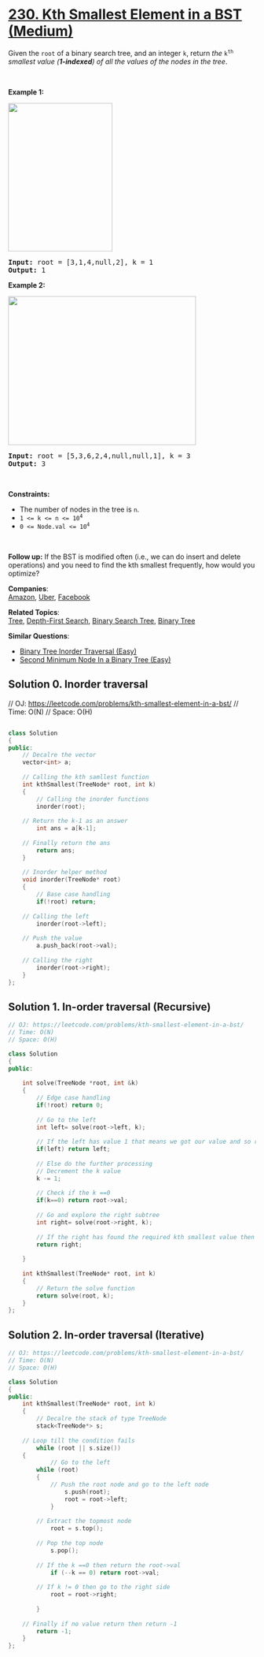 # [230. Kth Smallest Element in a BST (Medium)](https://leetcode.com/problems/kth-smallest-element-in-a-bst/)

<p>Given the <code>root</code> of a binary search tree, and an integer <code>k</code>, return <em>the</em> <code>k<sup>th</sup></code> <em>smallest value (<strong>1-indexed</strong>) of all the values of the nodes in the tree</em>.</p>

<p>&nbsp;</p>
<p><strong>Example 1:</strong></p>
<img alt="" src="https://assets.leetcode.com/uploads/2021/01/28/kthtree1.jpg" style="width: 212px; height: 301px;">
<pre><strong>Input:</strong> root = [3,1,4,null,2], k = 1
<strong>Output:</strong> 1
</pre>

<p><strong>Example 2:</strong></p>
<img alt="" src="https://assets.leetcode.com/uploads/2021/01/28/kthtree2.jpg" style="width: 382px; height: 302px;">
<pre><strong>Input:</strong> root = [5,3,6,2,4,null,null,1], k = 3
<strong>Output:</strong> 3
</pre>

<p>&nbsp;</p>
<p><strong>Constraints:</strong></p>

<ul>
	<li>The number of nodes in the tree is <code>n</code>.</li>
	<li><code>1 &lt;= k &lt;= n &lt;= 10<sup>4</sup></code></li>
	<li><code>0 &lt;= Node.val &lt;= 10<sup>4</sup></code></li>
</ul>

<p>&nbsp;</p>
<p><strong>Follow up:</strong> If the BST is modified often (i.e., we can do insert and delete operations) and you need to find the kth smallest frequently, how would you optimize?</p>


**Companies**:  
[Amazon](https://leetcode.com/company/amazon), [Uber](https://leetcode.com/company/uber), [Facebook](https://leetcode.com/company/facebook)

**Related Topics**:  
[Tree](https://leetcode.com/tag/tree/), [Depth-First Search](https://leetcode.com/tag/depth-first-search/), [Binary Search Tree](https://leetcode.com/tag/binary-search-tree/), [Binary Tree](https://leetcode.com/tag/binary-tree/)

**Similar Questions**:
* [Binary Tree Inorder Traversal (Easy)](https://leetcode.com/problems/binary-tree-inorder-traversal/)
* [Second Minimum Node In a Binary Tree (Easy)](https://leetcode.com/problems/second-minimum-node-in-a-binary-tree/)

## Solution 0. Inorder traversal 

// OJ: https://leetcode.com/problems/kth-smallest-element-in-a-bst/
// Time: O(N)
// Space: O(H)


```cpp

class Solution 
{
public:
    // Decalre the vector
    vector<int> a;
    
    // Calling the kth samllest function
    int kthSmallest(TreeNode* root, int k)
    {
    	// Calling the inorder functions
    	inorder(root);
	
	// Return the k-1 as an answer
        int ans = a[k-1];
	
	// Finally return the ans
        return ans;
    }
    
    // Inorder helper method
    void inorder(TreeNode* root)
    {
    	// Base case handling
        if(!root) return;
	
	// Calling the left 
        inorder(root->left);
	
	// Push the value
        a.push_back(root->val);
	
	// Calling the right
        inorder(root->right);
    }
};
```



## Solution 1. In-order traversal (Recursive)

```cpp
// OJ: https://leetcode.com/problems/kth-smallest-element-in-a-bst/
// Time: O(N)
// Space: O(H)

class Solution 
{
public:
    
    int solve(TreeNode *root, int &k)
    {
        // Edge case handling
        if(!root) return 0;
        
        // Go to the left
        int left= solve(root->left, k);
        
        // If the left has value 1 that means we got our value and so return it
        if(left) return left;
        
        // Else do the further processing
        // Decrement the k value
        k -= 1;
        
        // Check if the k ==0
        if(k==0) return root->val;
        
        // Go and explore the right subtree
        int right= solve(root->right, k);
        
        // If the right has found the required kth smallest value then return it else 0 
        return right;
        
    }
    
    int kthSmallest(TreeNode* root, int k) 
    {
        // Return the solve function
        return solve(root, k);
    }
};
```

## Solution 2. In-order traversal (Iterative)

```cpp
// OJ: https://leetcode.com/problems/kth-smallest-element-in-a-bst/
// Time: O(N)
// Space: O(H)

class Solution
{
public:
    int kthSmallest(TreeNode* root, int k) 
    {
    	// Decalre the stack of type TreeNode
    	stack<TreeNode*> s;
	
	// Loop till the condition fails
        while (root || s.size()) 
	{
            // Go to the left 
	    while (root) 
	    {
	    	// Push the root node and go to the left node
                s.push(root);
                root = root->left;
            }
	    
	    // Extract the topmost node
            root = s.top();
	    
	    // Pop the top node
            s.pop();
	    
	    // If the k ==0 then return the root->val
            if (--k == 0) return root->val;
	    
	    // If k != 0 then go to the right side
            root = root->right;
	    
        }
	
	// Finally if no value return then return -1
        return -1;
    }
};
```
